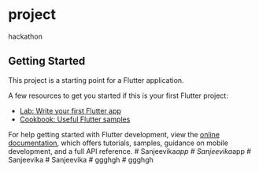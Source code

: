 # project

hackathon

## Getting Started

This project is a starting point for a Flutter application.

A few resources to get you started if this is your first Flutter project:

- [Lab: Write your first Flutter app](https://docs.flutter.dev/get-started/codelab)
- [Cookbook: Useful Flutter samples](https://docs.flutter.dev/cookbook)

For help getting started with Flutter development, view the
[online documentation](https://docs.flutter.dev/), which offers tutorials,
samples, guidance on mobile development, and a full API reference.
#   S a n j e e v i k a _ a p p  
 #   S a n j e e v i k a _ a p p  
 #   S a n j e e v i k a  
 #   S a n j e e v i k a  
 #   g g g h g h  
 #   g g g h g h  
 